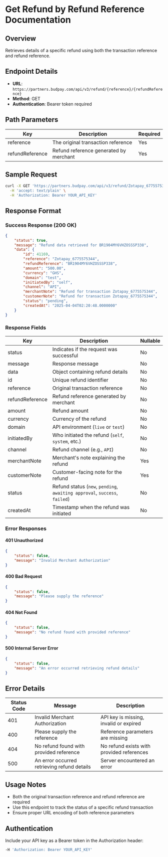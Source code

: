 # Get Refund by Refund Reference Documentation

## Overview
Retrieves details of a specific refund using both the transaction reference and refund reference.

## Endpoint Details
- **URL**: `https://partners.budpay.com/api/v3/refund/{reference}/{refundReference}`
- **Method**: GET
- **Authentication**: Bearer token required

## Path Parameters

| Key            | Description                                      | Required |
|----------------|--------------------------------------------------|----------|
| reference      | The original transaction reference              | Yes      |
| refundReference| Refund reference generated by merchant          | Yes      |

## Sample Request
```bash
curl -X GET 'https://partners.budpay.com/api/v3/refund/Zotapay_6775575344/BR1904MY6VHZOSSSP338' \
  -H 'accept: text/plain' \
  -H 'Authorization: Bearer YOUR_API_KEY'
```

## Response Format

### Success Response (200 OK)
```json
{
    "status": true,
    "message": "Refund data retrieved for BR1904MY6VHZOSSSP338",
    "data": {
        "id": 41169,
        "reference": "Zotapay_6775575344",
        "refundReference": "BR1904MY6VHZOSSSP338",
        "amount": "500.00",
        "currency": "GHS",
        "domain": "test",
        "initiatedBy": "self",
        "channel": "API",
        "merchantNote": "Refund for transaction Zotapay_6775575344",
        "customerNote": "Refund for transaction Zotapay_6775575344",
        "status": "pending",
        "createdAt": "2025-04-04T02:20:48.0000000"
    }
}
```

### Response Fields
| Key                 | Description                                         | Nullable |
|---------------------|-----------------------------------------------------|----------|
| status             | Indicates if the request was successful             | No       |
| message            | Response message                                    | No       |
| data               | Object containing refund details                     | No       |
| id                 | Unique refund identifier                            | No       |
| reference          | Original transaction reference                      | No       |
| refundReference    | Refund reference generated by merchant              | No       |
| amount             | Refund amount                                       | No       |
| currency           | Currency of the refund                              | No       |
| domain            | API environment (`live` or `test`)                  | No       |
| initiatedBy        | Who initiated the refund (`self`, `system`, etc.)   | No       |
| channel            | Refund channel (e.g., `API`)                        | No       |
| merchantNote       | Merchant's note explaining the refund               | Yes      |
| customerNote       | Customer-facing note for the refund                 | Yes      |
| status             | Refund status (`new`, `pending`, `awaiting approval`, `success`, `failed`)    | No       |
| createdAt          | Timestamp when the refund was initiated             | No       |

### Error Responses

#### 401 Unauthorized
```json
{
    "status": false,
    "message": "Invalid Merchant Authorization"
}
```

#### 400 Bad Request
```json
{
    "status": false,
    "message": "Please supply the reference"
}
```

#### 404 Not Found
```json
{
    "status": false,
    "message": "No refund found with provided reference"
}
```

#### 500 Internal Server Error
```json
{
    "status": false,
    "message": "An error occurred retrieving refund details"
}
```

## Error Details
| Status Code | Message | Description |
|------------|---------|-------------|
| 401 | Invalid Merchant Authorization | API key is missing, invalid or expired |
| 400 | Please supply the reference | Reference parameters are missing |
| 404 | No refund found with provided reference | No refund exists with provided references |
| 500 | An error occurred retrieving refund details | Server encountered an error |

## Usage Notes
- Both the original transaction reference and refund reference are required
- Use this endpoint to track the status of a specific refund transaction
- Ensure proper URL encoding of both reference parameters

## Authentication
Include your API key as a Bearer token in the Authorization header:
```bash
-H 'Authorization: Bearer YOUR_API_KEY'
```